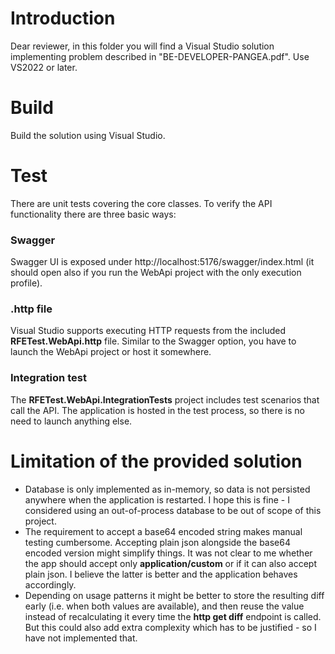 # Introduction
Dear reviewer,
in this folder you will find a Visual Studio solution implementing problem described in "BE-DEVELOPER-PANGEA.pdf". Use VS2022 or later.

# Build
Build the solution using Visual Studio.

# Test
There are unit tests covering the core classes.
To verify the API functionality there are three basic ways:

### Swagger
Swagger UI is exposed under http://localhost:5176/swagger/index.html (it should open also if you run the WebApi project with the only execution profile).

### .http file
Visual Studio supports executing HTTP requests from the included **RFETest.WebApi.http** file. Similar to the Swagger option, you have to launch the WebApi project or host it somewhere.

### Integration test
The **RFETest.WebApi.IntegrationTests** project includes test scenarios that call the API. The application is hosted in the test process, so there is no need to launch anything else.

# Limitation of the provided solution
- Database is only implemented as in-memory, so data is not persisted anywhere when the application is restarted. I hope this is fine - I considered using an out-of-process database to be out of scope of this project.
- The requirement to accept a base64 encoded string makes manual testing cumbersome. Accepting plain json alongside the base64 encoded version might simplify things. It was not clear to me whether the app should accept only **application/custom** or if it can also accept plain json. I believe the latter is better and the application behaves accordingly.
- Depending on usage patterns it might be better to store the resulting diff early (i.e. when both values are available), and then reuse the value instead of recalculating it every time the **http get diff** endpoint is called. But this could also add extra complexity which has to be justified - so I have not implemented that.